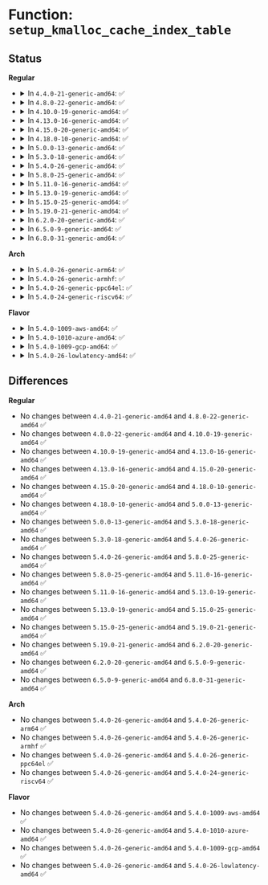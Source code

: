# Function: <code>setup_kmalloc_cache_index_table</code>

## Status
<b>Regular</b>
<ul>
<li>
<details>
<summary>In <code>4.4.0-21-generic-amd64</code>: ✅</summary>

```c
void setup_kmalloc_cache_index_table()
```

```json
{
  "name": "setup_kmalloc_cache_index_table",
  "collision_type": "Unique Global",
  "inline_type": "No",
  "funcs": [
    {
      "addr": 18446744071595139454,
      "name": "setup_kmalloc_cache_index_table",
      "external": true,
      "loc": "mm/slab_common.c:909",
      "file": "mm/slab_common.c",
      "inline": "seen, unknown",
      "caller_inline": [],
      "caller_func": [
        "mm/slub.c:kmem_cache_init"
      ]
    }
  ],
  "symbols": [
    {
      "addr": 18446744071595139454,
      "name": "setup_kmalloc_cache_index_table",
      "section": ".init.text",
      "bind": "STB_GLOBAL",
      "size": 6
    }
  ]
}
```
</details>
</li>
<li>
<details>
<summary>In <code>4.8.0-22-generic-amd64</code>: ✅</summary>

```c
void setup_kmalloc_cache_index_table()
```

```json
{
  "name": "setup_kmalloc_cache_index_table",
  "collision_type": "Unique Global",
  "inline_type": "No",
  "funcs": [
    {
      "addr": 18446744071595310186,
      "name": "setup_kmalloc_cache_index_table",
      "external": true,
      "loc": "mm/slab_common.c:917",
      "file": "mm/slab_common.c",
      "inline": "seen, unknown",
      "caller_inline": [],
      "caller_func": [
        "mm/slub.c:kmem_cache_init"
      ]
    }
  ],
  "symbols": [
    {
      "addr": 18446744071595310186,
      "name": "setup_kmalloc_cache_index_table",
      "section": ".init.text",
      "bind": "STB_GLOBAL",
      "size": 6
    }
  ]
}
```
</details>
</li>
<li>
<details>
<summary>In <code>4.10.0-19-generic-amd64</code>: ✅</summary>

```c
void setup_kmalloc_cache_index_table()
```

```json
{
  "name": "setup_kmalloc_cache_index_table",
  "collision_type": "Unique Global",
  "inline_type": "No",
  "funcs": [
    {
      "addr": 18446744071595558439,
      "name": "setup_kmalloc_cache_index_table",
      "external": true,
      "loc": "mm/slab_common.c:946",
      "file": "mm/slab_common.c",
      "inline": "seen, unknown",
      "caller_inline": [],
      "caller_func": [
        "mm/slub.c:kmem_cache_init"
      ]
    }
  ],
  "symbols": [
    {
      "addr": 18446744071595558439,
      "name": "setup_kmalloc_cache_index_table",
      "section": ".init.text",
      "bind": "STB_GLOBAL",
      "size": 6
    }
  ]
}
```
</details>
</li>
<li>
<details>
<summary>In <code>4.13.0-16-generic-amd64</code>: ✅</summary>

```c
void setup_kmalloc_cache_index_table()
```

```json
{
  "name": "setup_kmalloc_cache_index_table",
  "collision_type": "Unique Global",
  "inline_type": "No",
  "funcs": [
    {
      "addr": 18446744071596485190,
      "name": "setup_kmalloc_cache_index_table",
      "external": true,
      "loc": "mm/slab_common.c:1015",
      "file": "mm/slab_common.c",
      "inline": "seen, unknown",
      "caller_inline": [],
      "caller_func": [
        "mm/slub.c:kmem_cache_init"
      ]
    }
  ],
  "symbols": [
    {
      "addr": 18446744071596485190,
      "name": "setup_kmalloc_cache_index_table",
      "section": ".init.text",
      "bind": "STB_GLOBAL",
      "size": 11
    }
  ]
}
```
</details>
</li>
<li>
<details>
<summary>In <code>4.15.0-20-generic-amd64</code>: ✅</summary>

```c
void setup_kmalloc_cache_index_table()
```

```json
{
  "name": "setup_kmalloc_cache_index_table",
  "collision_type": "Unique Global",
  "inline_type": "No",
  "funcs": [
    {
      "addr": 18446744071602812011,
      "name": "setup_kmalloc_cache_index_table",
      "external": true,
      "loc": "mm/slab_common.c:1024",
      "file": "mm/slab_common.c",
      "inline": "seen, unknown",
      "caller_inline": [],
      "caller_func": [
        "mm/slub.c:kmem_cache_init"
      ]
    }
  ],
  "symbols": [
    {
      "addr": 18446744071602812011,
      "name": "setup_kmalloc_cache_index_table",
      "section": ".init.text",
      "bind": "STB_GLOBAL",
      "size": 11
    }
  ]
}
```
</details>
</li>
<li>
<details>
<summary>In <code>4.18.0-10-generic-amd64</code>: ✅</summary>

```c
void setup_kmalloc_cache_index_table()
```

```json
{
  "name": "setup_kmalloc_cache_index_table",
  "collision_type": "Unique Global",
  "inline_type": "No",
  "funcs": [
    {
      "addr": 18446744071602985284,
      "name": "setup_kmalloc_cache_index_table",
      "external": true,
      "loc": "mm/slab_common.c:1084",
      "file": "mm/slab_common.c",
      "inline": "seen, unknown",
      "caller_inline": [],
      "caller_func": [
        "mm/slub.c:kmem_cache_init"
      ]
    }
  ],
  "symbols": [
    {
      "addr": 18446744071602985284,
      "name": "setup_kmalloc_cache_index_table",
      "section": ".init.text",
      "bind": "STB_GLOBAL",
      "size": 11
    }
  ]
}
```
</details>
</li>
<li>
<details>
<summary>In <code>5.0.0-13-generic-amd64</code>: ✅</summary>

```c
void setup_kmalloc_cache_index_table()
```

```json
{
  "name": "setup_kmalloc_cache_index_table",
  "collision_type": "Unique Global",
  "inline_type": "No",
  "funcs": [
    {
      "addr": 18446744071604785358,
      "name": "setup_kmalloc_cache_index_table",
      "external": true,
      "loc": "mm/slab_common.c:1100",
      "file": "mm/slab_common.c",
      "inline": "seen, unknown",
      "caller_inline": [],
      "caller_func": [
        "mm/slub.c:kmem_cache_init"
      ]
    }
  ],
  "symbols": [
    {
      "addr": 18446744071604785358,
      "name": "setup_kmalloc_cache_index_table",
      "section": ".init.text",
      "bind": "STB_GLOBAL",
      "size": 11
    }
  ]
}
```
</details>
</li>
<li>
<details>
<summary>In <code>5.3.0-18-generic-amd64</code>: ✅</summary>

```c
void setup_kmalloc_cache_index_table()
```

```json
{
  "name": "setup_kmalloc_cache_index_table",
  "collision_type": "Unique Global",
  "inline_type": "No",
  "funcs": [
    {
      "addr": 18446744071604881082,
      "name": "setup_kmalloc_cache_index_table",
      "external": true,
      "loc": "mm/slab_common.c:1128",
      "file": "mm/slab_common.c",
      "inline": "seen, unknown",
      "caller_inline": [],
      "caller_func": [
        "mm/slub.c:kmem_cache_init"
      ]
    }
  ],
  "symbols": [
    {
      "addr": 18446744071604881082,
      "name": "setup_kmalloc_cache_index_table",
      "section": ".init.text",
      "bind": "STB_GLOBAL",
      "size": 11
    }
  ]
}
```
</details>
</li>
<li>
<details>
<summary>In <code>5.4.0-26-generic-amd64</code>: ✅</summary>

```c
void setup_kmalloc_cache_index_table()
```

```json
{
  "name": "setup_kmalloc_cache_index_table",
  "collision_type": "Unique Global",
  "inline_type": "No",
  "funcs": [
    {
      "addr": 18446744071604915017,
      "name": "setup_kmalloc_cache_index_table",
      "external": true,
      "loc": "mm/slab_common.c:1188",
      "file": "mm/slab_common.c",
      "inline": "seen, unknown",
      "caller_inline": [],
      "caller_func": [
        "mm/slub.c:kmem_cache_init"
      ]
    }
  ],
  "symbols": [
    {
      "addr": 18446744071604915017,
      "name": "setup_kmalloc_cache_index_table",
      "section": ".init.text",
      "bind": "STB_GLOBAL",
      "size": 11
    }
  ]
}
```
</details>
</li>
<li>
<details>
<summary>In <code>5.8.0-25-generic-amd64</code>: ✅</summary>

```c
void setup_kmalloc_cache_index_table()
```

```json
{
  "name": "setup_kmalloc_cache_index_table",
  "collision_type": "Unique Global",
  "inline_type": "No",
  "funcs": [
    {
      "addr": 18446744071609230923,
      "name": "setup_kmalloc_cache_index_table",
      "external": true,
      "loc": "mm/slab_common.c:1218",
      "file": "mm/slab_common.c",
      "inline": "seen, unknown",
      "caller_inline": [],
      "caller_func": [
        "mm/slub.c:kmem_cache_init"
      ]
    }
  ],
  "symbols": [
    {
      "addr": 18446744071609230923,
      "name": "setup_kmalloc_cache_index_table",
      "section": ".init.text",
      "bind": "STB_GLOBAL",
      "size": 11
    }
  ]
}
```
</details>
</li>
<li>
<details>
<summary>In <code>5.11.0-16-generic-amd64</code>: ✅</summary>

```c
void setup_kmalloc_cache_index_table()
```

```json
{
  "name": "setup_kmalloc_cache_index_table",
  "collision_type": "Unique Global",
  "inline_type": "No",
  "funcs": [
    {
      "addr": 18446744071612298055,
      "name": "setup_kmalloc_cache_index_table",
      "external": true,
      "loc": "mm/slab_common.c:715",
      "file": "mm/slab_common.c",
      "inline": "seen, unknown",
      "caller_inline": [],
      "caller_func": [
        "mm/slub.c:kmem_cache_init"
      ]
    }
  ],
  "symbols": [
    {
      "addr": 18446744071612298055,
      "name": "setup_kmalloc_cache_index_table",
      "section": ".init.text",
      "bind": "STB_GLOBAL",
      "size": 11
    }
  ]
}
```
</details>
</li>
<li>
<details>
<summary>In <code>5.13.0-19-generic-amd64</code>: ✅</summary>

```c
void setup_kmalloc_cache_index_table()
```

```json
{
  "name": "setup_kmalloc_cache_index_table",
  "collision_type": "Unique Global",
  "inline_type": "No",
  "funcs": [
    {
      "addr": 18446744071614438015,
      "name": "setup_kmalloc_cache_index_table",
      "external": true,
      "loc": "mm/slab_common.c:801",
      "file": "mm/slab_common.c",
      "inline": "seen, unknown",
      "caller_inline": [],
      "caller_func": [
        "mm/slub.c:kmem_cache_init"
      ]
    }
  ],
  "symbols": [
    {
      "addr": 18446744071614438015,
      "name": "setup_kmalloc_cache_index_table",
      "section": ".init.text",
      "bind": "STB_GLOBAL",
      "size": 11
    }
  ]
}
```
</details>
</li>
<li>
<details>
<summary>In <code>5.15.0-25-generic-amd64</code>: ✅</summary>

```c
void setup_kmalloc_cache_index_table()
```

```json
{
  "name": "setup_kmalloc_cache_index_table",
  "collision_type": "Unique Global",
  "inline_type": "No",
  "funcs": [
    {
      "addr": 18446744071615378724,
      "name": "setup_kmalloc_cache_index_table",
      "external": true,
      "loc": "mm/slab_common.c:818",
      "file": "mm/slab_common.c",
      "inline": "seen, unknown",
      "caller_inline": [],
      "caller_func": [
        "mm/slub.c:kmem_cache_init"
      ]
    }
  ],
  "symbols": [
    {
      "addr": 18446744071615378724,
      "name": "setup_kmalloc_cache_index_table",
      "section": ".init.text",
      "bind": "STB_GLOBAL",
      "size": 11
    }
  ]
}
```
</details>
</li>
<li>
<details>
<summary>In <code>5.19.0-21-generic-amd64</code>: ✅</summary>

```c
void setup_kmalloc_cache_index_table()
```

```json
{
  "name": "setup_kmalloc_cache_index_table",
  "collision_type": "Unique Global",
  "inline_type": "No",
  "funcs": [
    {
      "addr": 18446744071617167709,
      "name": "setup_kmalloc_cache_index_table",
      "external": true,
      "loc": "mm/slab_common.c:818",
      "file": "mm/slab_common.c",
      "inline": "seen, unknown",
      "caller_inline": [],
      "caller_func": [
        "mm/slub.c:kmem_cache_init"
      ]
    }
  ],
  "symbols": [
    {
      "addr": 18446744071617167709,
      "name": "setup_kmalloc_cache_index_table",
      "section": ".init.text",
      "bind": "STB_GLOBAL",
      "size": 15
    }
  ]
}
```
</details>
</li>
<li>
<details>
<summary>In <code>6.2.0-20-generic-amd64</code>: ✅</summary>

```c
void setup_kmalloc_cache_index_table()
```

```json
{
  "name": "setup_kmalloc_cache_index_table",
  "collision_type": "Unique Global",
  "inline_type": "No",
  "funcs": [
    {
      "addr": 18446744071627854896,
      "name": "setup_kmalloc_cache_index_table",
      "external": true,
      "loc": "mm/slab_common.c:832",
      "file": "mm/slab_common.c",
      "inline": "seen, unknown",
      "caller_inline": [],
      "caller_func": [
        "mm/slub.c:kmem_cache_init"
      ]
    }
  ],
  "symbols": [
    {
      "addr": 18446744071627854896,
      "name": "setup_kmalloc_cache_index_table",
      "section": ".init.text",
      "bind": "STB_GLOBAL",
      "size": 15
    }
  ]
}
```
</details>
</li>
<li>
<details>
<summary>In <code>6.5.0-9-generic-amd64</code>: ✅</summary>

```c
void setup_kmalloc_cache_index_table()
```

```json
{
  "name": "setup_kmalloc_cache_index_table",
  "collision_type": "Unique Global",
  "inline_type": "No",
  "funcs": [
    {
      "addr": 18446744071619631312,
      "name": "setup_kmalloc_cache_index_table",
      "external": true,
      "loc": "mm/slab_common.c:829",
      "file": "mm/slab_common.c",
      "inline": "seen, unknown",
      "caller_inline": [],
      "caller_func": [
        "mm/slub.c:kmem_cache_init"
      ]
    }
  ],
  "symbols": [
    {
      "addr": 18446744071619631312,
      "name": "setup_kmalloc_cache_index_table",
      "section": ".init.text",
      "bind": "STB_GLOBAL",
      "size": 15
    }
  ]
}
```
</details>
</li>
<li>
<details>
<summary>In <code>6.8.0-31-generic-amd64</code>: ✅</summary>

```c
void setup_kmalloc_cache_index_table()
```

```json
{
  "name": "setup_kmalloc_cache_index_table",
  "collision_type": "Unique Global",
  "inline_type": "No",
  "funcs": [
    {
      "addr": 18446744071621935312,
      "name": "setup_kmalloc_cache_index_table",
      "external": true,
      "loc": "mm/slab_common.c:809",
      "file": "mm/slab_common.c",
      "inline": "seen, unknown",
      "caller_inline": [],
      "caller_func": [
        "mm/slub.c:kmem_cache_init"
      ]
    }
  ],
  "symbols": [
    {
      "addr": 18446744071621935312,
      "name": "setup_kmalloc_cache_index_table",
      "section": ".init.text",
      "bind": "STB_GLOBAL",
      "size": 15
    }
  ]
}
```
</details>
</li>
</ul>
<b>Arch</b>
<ul>
<li>
<details>
<summary>In <code>5.4.0-26-generic-arm64</code>: ✅</summary>

```c
void setup_kmalloc_cache_index_table()
```

```json
{
  "name": "setup_kmalloc_cache_index_table",
  "collision_type": "Unique Global",
  "inline_type": "No",
  "funcs": [
    {
      "addr": 18446603336510952968,
      "name": "setup_kmalloc_cache_index_table",
      "external": true,
      "loc": "mm/slab_common.c:1188",
      "file": "mm/slab_common.c",
      "inline": "seen, unknown",
      "caller_inline": [],
      "caller_func": [
        "mm/slub.c:kmem_cache_init"
      ]
    }
  ],
  "symbols": [
    {
      "addr": 18446603336510952968,
      "name": "setup_kmalloc_cache_index_table",
      "section": ".init.text",
      "bind": "STB_GLOBAL",
      "size": 76
    }
  ]
}
```
</details>
</li>
<li>
<details>
<summary>In <code>5.4.0-26-generic-armhf</code>: ✅</summary>

```c
void setup_kmalloc_cache_index_table()
```

```json
{
  "name": "setup_kmalloc_cache_index_table",
  "collision_type": "Unique Global",
  "inline_type": "No",
  "funcs": [
    {
      "addr": 3243443648,
      "name": "setup_kmalloc_cache_index_table",
      "external": true,
      "loc": "mm/slab_common.c:1188",
      "file": "mm/slab_common.c",
      "inline": "seen, unknown",
      "caller_inline": [],
      "caller_func": [
        "mm/slub.c:kmem_cache_init"
      ]
    }
  ],
  "symbols": [
    {
      "addr": 3243443648,
      "name": "setup_kmalloc_cache_index_table",
      "section": ".init.text",
      "bind": "STB_GLOBAL",
      "size": 84
    }
  ]
}
```
</details>
</li>
<li>
<details>
<summary>In <code>5.4.0-26-generic-ppc64el</code>: ✅</summary>

```c
void setup_kmalloc_cache_index_table()
```

```json
{
  "name": "setup_kmalloc_cache_index_table",
  "collision_type": "Unique Global",
  "inline_type": "No",
  "funcs": [
    {
      "addr": 13835058055302603704,
      "name": "setup_kmalloc_cache_index_table",
      "external": true,
      "loc": "mm/slab_common.c:1188",
      "file": "mm/slab_common.c",
      "inline": "seen, unknown",
      "caller_inline": [],
      "caller_func": [
        "mm/slub.c:kmem_cache_init"
      ]
    }
  ],
  "symbols": [
    {
      "addr": 13835058055302603704,
      "name": "setup_kmalloc_cache_index_table",
      "section": ".init.text",
      "bind": "STB_GLOBAL",
      "size": 12
    }
  ]
}
```
</details>
</li>
<li>
<details>
<summary>In <code>5.4.0-24-generic-riscv64</code>: ✅</summary>

```c
void setup_kmalloc_cache_index_table()
```

```json
{
  "name": "setup_kmalloc_cache_index_table",
  "collision_type": "Unique Global",
  "inline_type": "No",
  "funcs": [
    {
      "addr": 18446743936270681956,
      "name": "setup_kmalloc_cache_index_table",
      "external": true,
      "loc": "mm/slab_common.c:1188",
      "file": "mm/slab_common.c",
      "inline": "seen, unknown",
      "caller_inline": [],
      "caller_func": [
        "mm/slub.c:kmem_cache_init"
      ]
    }
  ],
  "symbols": [
    {
      "addr": 18446743936270681956,
      "name": "setup_kmalloc_cache_index_table",
      "section": ".init.text",
      "bind": "STB_GLOBAL",
      "size": 26
    }
  ]
}
```
</details>
</li>
</ul>
<b>Flavor</b>
<ul>
<li>
<details>
<summary>In <code>5.4.0-1009-aws-amd64</code>: ✅</summary>

```c
void setup_kmalloc_cache_index_table()
```

```json
{
  "name": "setup_kmalloc_cache_index_table",
  "collision_type": "Unique Global",
  "inline_type": "No",
  "funcs": [
    {
      "addr": 18446744071604820477,
      "name": "setup_kmalloc_cache_index_table",
      "external": true,
      "loc": "mm/slab_common.c:1188",
      "file": "mm/slab_common.c",
      "inline": "seen, unknown",
      "caller_inline": [],
      "caller_func": [
        "mm/slub.c:kmem_cache_init"
      ]
    }
  ],
  "symbols": [
    {
      "addr": 18446744071604820477,
      "name": "setup_kmalloc_cache_index_table",
      "section": ".init.text",
      "bind": "STB_GLOBAL",
      "size": 11
    }
  ]
}
```
</details>
</li>
<li>
<details>
<summary>In <code>5.4.0-1010-azure-amd64</code>: ✅</summary>

```c
void setup_kmalloc_cache_index_table()
```

```json
{
  "name": "setup_kmalloc_cache_index_table",
  "collision_type": "Unique Global",
  "inline_type": "No",
  "funcs": [
    {
      "addr": 18446744071604789538,
      "name": "setup_kmalloc_cache_index_table",
      "external": true,
      "loc": "mm/slab_common.c:1188",
      "file": "mm/slab_common.c",
      "inline": "seen, unknown",
      "caller_inline": [],
      "caller_func": [
        "mm/slub.c:kmem_cache_init"
      ]
    }
  ],
  "symbols": [
    {
      "addr": 18446744071604789538,
      "name": "setup_kmalloc_cache_index_table",
      "section": ".init.text",
      "bind": "STB_GLOBAL",
      "size": 11
    }
  ]
}
```
</details>
</li>
<li>
<details>
<summary>In <code>5.4.0-1009-gcp-amd64</code>: ✅</summary>

```c
void setup_kmalloc_cache_index_table()
```

```json
{
  "name": "setup_kmalloc_cache_index_table",
  "collision_type": "Unique Global",
  "inline_type": "No",
  "funcs": [
    {
      "addr": 18446744071604897661,
      "name": "setup_kmalloc_cache_index_table",
      "external": true,
      "loc": "mm/slab_common.c:1188",
      "file": "mm/slab_common.c",
      "inline": "seen, unknown",
      "caller_inline": [],
      "caller_func": [
        "mm/slub.c:kmem_cache_init"
      ]
    }
  ],
  "symbols": [
    {
      "addr": 18446744071604897661,
      "name": "setup_kmalloc_cache_index_table",
      "section": ".init.text",
      "bind": "STB_GLOBAL",
      "size": 11
    }
  ]
}
```
</details>
</li>
<li>
<details>
<summary>In <code>5.4.0-26-lowlatency-amd64</code>: ✅</summary>

```c
void setup_kmalloc_cache_index_table()
```

```json
{
  "name": "setup_kmalloc_cache_index_table",
  "collision_type": "Unique Global",
  "inline_type": "No",
  "funcs": [
    {
      "addr": 18446744071604919198,
      "name": "setup_kmalloc_cache_index_table",
      "external": true,
      "loc": "mm/slab_common.c:1188",
      "file": "mm/slab_common.c",
      "inline": "seen, unknown",
      "caller_inline": [],
      "caller_func": [
        "mm/slub.c:kmem_cache_init"
      ]
    }
  ],
  "symbols": [
    {
      "addr": 18446744071604919198,
      "name": "setup_kmalloc_cache_index_table",
      "section": ".init.text",
      "bind": "STB_GLOBAL",
      "size": 11
    }
  ]
}
```
</details>
</li>
</ul>

## Differences
<b>Regular</b>
<ul>
<li>
No changes between <code>4.4.0-21-generic-amd64</code> and <code>4.8.0-22-generic-amd64</code> ✅
</li>
<li>
No changes between <code>4.8.0-22-generic-amd64</code> and <code>4.10.0-19-generic-amd64</code> ✅
</li>
<li>
No changes between <code>4.10.0-19-generic-amd64</code> and <code>4.13.0-16-generic-amd64</code> ✅
</li>
<li>
No changes between <code>4.13.0-16-generic-amd64</code> and <code>4.15.0-20-generic-amd64</code> ✅
</li>
<li>
No changes between <code>4.15.0-20-generic-amd64</code> and <code>4.18.0-10-generic-amd64</code> ✅
</li>
<li>
No changes between <code>4.18.0-10-generic-amd64</code> and <code>5.0.0-13-generic-amd64</code> ✅
</li>
<li>
No changes between <code>5.0.0-13-generic-amd64</code> and <code>5.3.0-18-generic-amd64</code> ✅
</li>
<li>
No changes between <code>5.3.0-18-generic-amd64</code> and <code>5.4.0-26-generic-amd64</code> ✅
</li>
<li>
No changes between <code>5.4.0-26-generic-amd64</code> and <code>5.8.0-25-generic-amd64</code> ✅
</li>
<li>
No changes between <code>5.8.0-25-generic-amd64</code> and <code>5.11.0-16-generic-amd64</code> ✅
</li>
<li>
No changes between <code>5.11.0-16-generic-amd64</code> and <code>5.13.0-19-generic-amd64</code> ✅
</li>
<li>
No changes between <code>5.13.0-19-generic-amd64</code> and <code>5.15.0-25-generic-amd64</code> ✅
</li>
<li>
No changes between <code>5.15.0-25-generic-amd64</code> and <code>5.19.0-21-generic-amd64</code> ✅
</li>
<li>
No changes between <code>5.19.0-21-generic-amd64</code> and <code>6.2.0-20-generic-amd64</code> ✅
</li>
<li>
No changes between <code>6.2.0-20-generic-amd64</code> and <code>6.5.0-9-generic-amd64</code> ✅
</li>
<li>
No changes between <code>6.5.0-9-generic-amd64</code> and <code>6.8.0-31-generic-amd64</code> ✅
</li>
</ul>
<b>Arch</b>
<ul>
<li>
No changes between <code>5.4.0-26-generic-amd64</code> and <code>5.4.0-26-generic-arm64</code> ✅
</li>
<li>
No changes between <code>5.4.0-26-generic-amd64</code> and <code>5.4.0-26-generic-armhf</code> ✅
</li>
<li>
No changes between <code>5.4.0-26-generic-amd64</code> and <code>5.4.0-26-generic-ppc64el</code> ✅
</li>
<li>
No changes between <code>5.4.0-26-generic-amd64</code> and <code>5.4.0-24-generic-riscv64</code> ✅
</li>
</ul>
<b>Flavor</b>
<ul>
<li>
No changes between <code>5.4.0-26-generic-amd64</code> and <code>5.4.0-1009-aws-amd64</code> ✅
</li>
<li>
No changes between <code>5.4.0-26-generic-amd64</code> and <code>5.4.0-1010-azure-amd64</code> ✅
</li>
<li>
No changes between <code>5.4.0-26-generic-amd64</code> and <code>5.4.0-1009-gcp-amd64</code> ✅
</li>
<li>
No changes between <code>5.4.0-26-generic-amd64</code> and <code>5.4.0-26-lowlatency-amd64</code> ✅
</li>
</ul>
